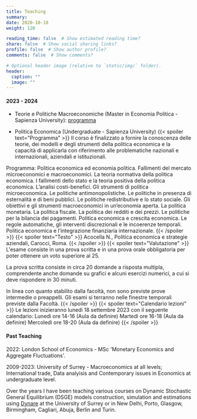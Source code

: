 ```yaml
---
title: Teaching
summary:
date: 2020-10-10
weight: 120

reading_time: false  # Show estimated reading time?
share: false  # Show social sharing links?
profile: false  # Show author profile?
comments: false  # Show comments?

# Optional header image (relative to `static/img/` folder).
header:
  caption: ""
  image: ""
---
```

#### 2023 - 2024

* Teorie e Politiche Macroeconomiche (Master in Economia Politica - Sapienza University): [programma](https://www.dropbox.com/s/w6gvgm46c56wxy5/TPM_syllabus_ita.pdf?dl=0)

* Politica Economica (Undergraduate - Sapienza University)
{{< spoiler text="Programma" >}}
Il corso è finalizzato a fornire la conoscenza delle teorie, dei modelli e degli strumenti della politica economica e la capacità di applicarla con riferimento alle problematiche nazionali e internazionali, aziendali e istituzionali. 

Programma:
Politica economica ed economia politica.
Fallimenti del mercato microeconomici e macroeconomici. 
La teoria normativa della politica economica. 
I fallimenti dello stato e la teoria positiva della politica economica. 
L’analisi costi-benefici. Gli strumenti di politica microeconomica. 
Le politiche antimonopolistiche. 
Le politiche in presenza di esternalità e di beni pubblici. 
Le politiche redistributive e lo stato sociale. 
Gli obiettivi e gli strumenti macroeconomici in un’economia aperta. 
La politica monetaria.
La politica fiscale. 
La politica dei redditi e dei prezzi. 
Le politiche per la bilancia dei pagamenti. 
Politica economica e crescita economica. 
Le regole automatiche, gli interventi discrezionali e le incoerenze temporali. 
Politica economica e l’integrazione finanziaria internazionale.
{{< /spoiler >}}
{{< spoiler text="Testo" >}}
Acocella N., Politica economica e strategie aziendali, Carocci, Roma.
{{< /spoiler >}}
{{< spoiler text="Valutazione" >}}
L'esame consiste in una prova scritta e in una prova orale obbligatoria per poter ottenere un voto superiore al 25.

La prova scritta consiste in circa 20 domande a risposta multipla, comprendente anche domande su grafici e alcuni esercizi numerici, a cui si deve rispondere in 30 minuti.

In linea con quanto stabilito dalla facoltà, non sono previste prove intermedie o preappelli. Gli esami si terranno nelle finestre temporali previste dalla Facoltà.
{{< /spoiler >}}
{{< spoiler text="Calendario lezioni" >}}
Le lezioni inizieranno lunedì 18 settembre 2023 con il seguente calendario:
Lunedì ore 14-16 (Aula da definire)
Martedì ore 16-18 (Aula da definire)
Mercoledì ore 18-20 (Aula da definire)
{{< /spoiler >}}

#### Past Teaching

2022: London School of Economics - MSc 'Monetary Economics and Aggregate Fluctuations'.

2009-2023: University of Surrey - Macroeconomics at all levels; International trade, Data analyisis and Contemporary issues in Economics at undergraduate level.

Over the years I have been teaching various courses on Dynamic Stochastic General Equilibrium (DSGE) models construction, simulation and estimations using <a href="http://www.dynare.org">Dynare</a> at the University of Surrey or in New Delhi, Porto, Glasgow, Birmingham, Cagliari, Abuja, Berlin and Turin. 


